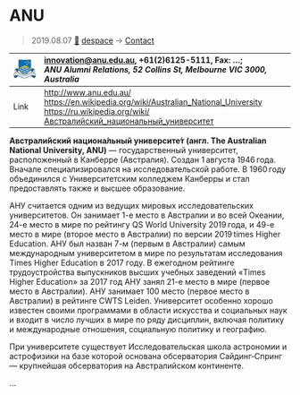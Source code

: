 # ANU
> 2019.08.07 [🚀](../index/index.md) [despace](index.md) → [Contact](contact.md)

|[![](f/contact/a/anu_logo1_thumb.jpg)](f/contact/a/anu_logo1.png)|<innovation@anu.edu.au>, +61(2)6125-5111, Fax: …;<br> *ANU Alumni Relations, 52 Collins St, Melbourne VIC 3000, Australia*|
|:--|:--|
|Link|<http://www.anu.edu.au/><br> <https://en.wikipedia.org/wiki/Australian_National_University><br> <https://ru.wikipedia.org/wiki/Австралийский_национальный_университет>|

**Австрали́йский национа́льный университе́т (англ. The Australian National University, ANU)** — государственный университет, расположенный в Канберре (Австралия). Создан 1 августа 1946 года. Вначале специализировался на исследовательской работе. В 1960 году объединился с Университетским колледжем Канберры и стал предоставлять также и высшее образование.

АНУ считается одним из ведущих мировых исследовательских университетов. Он занимает 1-е место в Австралии и во всей Океании, 24-е место в мире по рейтингу QS World University 2019 года, и 49-е место в мире (второе место в Австралии) по версии 2019 times Higher Education. АНУ был назван 7-м (первым в Австралии) самым международным университетом в мире по результатам исследования Times Higher Education в 2017 году. В ежегодном рейтинге трудоустройства выпускников высших учебных заведений «Times Higher Education» за 2017 год АНУ занял 21-е место в мире (первое место в Австралии). АНУ занимает 100 место (первое место в Австралии) в рейтинге CWTS Leiden. Университет особенно хорошо известен своими программами в области искусства и социальных наук и входит в число лучших в мире по ряду дисциплин, включая политику и международные отношения, социальную политику и географию.

При университете существует Исследовательская школа астрономии и астрофизики на базе которой основана обсерватория Сайдинг‑Спринг — крупнейшая обсерватория на Австралийском континенте.


<p style="page-break-after:always"> </p>

…

